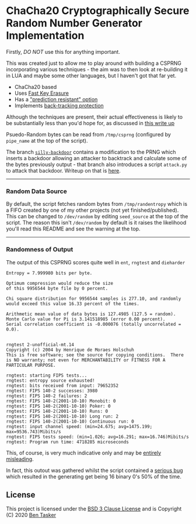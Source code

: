 ChaCha20 Cryptographically Secure Random Number Generator Implementation
==========================================================================


Firstly, *DO NOT* use this for anything important.

This was created just to allow me to play around with building a CSPRNG incorporating various techniques - the aim was to then look at re-building it in LUA and maybe some other languages, but I haven't got that far yet.

* ChaCha20 based
* Uses [Fast Key Erasure](https://www.bentasker.co.uk/blog/software-development/689-writing-a-chacha20-based-csprng#fastkeyerasure)
* Has a ["prediction resistant" option](https://www.bentasker.co.uk/blog/software-development/689-writing-a-chacha20-based-csprng#predictionresistance)
* Implements [back-tracking protection](https://www.bentasker.co.uk/blog/software-development/689-writing-a-chacha20-based-csprng#backtracking)

Although the techniques are present, their actual effectiveness is likely to be substantially less than you'd hope for, as discussed in [this write up](https://www.bentasker.co.uk/blog/software-development/689-writing-a-chacha20-based-csprng)

Psuedo-Random bytes can be read from `/tmp/csprng` (configured by `pipe_name` at the top of the script).

The branch [`silly-backdoor`](https://github.com/bentasker/csprng-experimentation/tree/silly-backdoor) contains a modification to the PRNG which inserts a backdoor allowing an attacker to backtrack and calculate some of the bytes previously output - that branch also introduces a script `attack.py` to attack that backdoor. Writeup on that is [here](https://www.bentasker.co.uk/blog/software-development/689-writing-a-chacha20-based-csprng#backdoor).



----

### Random Data Source

By default, the script fetches random bytes from `/tmp/randentropy` which is a FIFO created by one of my other projects (not yet finished/published). This can be changed to `/dev/random` by editing `seed_source` at the top of the script. The reason this isn't `/dev/random` by default is it raises the likelihood you'll read this README and see the warning at the top.

----

### Randomness of Output

The output of this CSPRNG scores quite well in `ent`, `rngtest` and `dieharder`

    Entropy = 7.999980 bits per byte.

    Optimum compression would reduce the size
    of this 9956544 byte file by 0 percent.

    Chi square distribution for 9956544 samples is 277.10, and randomly
    would exceed this value 16.33 percent of the times.

    Arithmetic mean value of data bytes is 127.4985 (127.5 = random).
    Monte Carlo value for Pi is 3.141518985 (error 0.00 percent).
    Serial correlation coefficient is -0.000076 (totally uncorrelated = 0.0).


    rngtest 2-unofficial-mt.14
    Copyright (c) 2004 by Henrique de Moraes Holschuh
    This is free software; see the source for copying conditions.  There is NO warranty; not even for MERCHANTABILITY or FITNESS FOR A PARTICULAR PURPOSE.

    rngtest: starting FIPS tests...
    rngtest: entropy source exhausted!
    rngtest: bits received from input: 79652352
    rngtest: FIPS 140-2 successes: 3980
    rngtest: FIPS 140-2 failures: 2
    rngtest: FIPS 140-2(2001-10-10) Monobit: 0
    rngtest: FIPS 140-2(2001-10-10) Poker: 0
    rngtest: FIPS 140-2(2001-10-10) Runs: 0
    rngtest: FIPS 140-2(2001-10-10) Long run: 2
    rngtest: FIPS 140-2(2001-10-10) Continuous run: 0
    rngtest: input channel speed: (min=24.675; avg=1475.199; max=9536.743)Mibits/s
    rngtest: FIPS tests speed: (min=1.026; avg=16.291; max=16.746)Mibits/s
    rngtest: Program run time: 4718285 microseconds


This, of course, is very much indicative only and may be [entirely misleading](https://www.bentasker.co.uk/documentation/security/287-understanding-the-difficulty-of-assessing-entropy).

In fact, this outout was gathered whilst the script contained a [serious bug](https://www.bentasker.co.uk/documentation/security/287-understanding-the-difficulty-of-assessing-entropy#theresabuginmybackdoor) which resulted in the generating get being 16 binary 0's 50% of the time.



License
--------

This project is licensed under the [BSD 3 Clause License](https://opensource.org/licenses/BSD-3-Clause) and is Copyright (C) 2020 [Ben Tasker](https://www.bentasker.co.uk)
